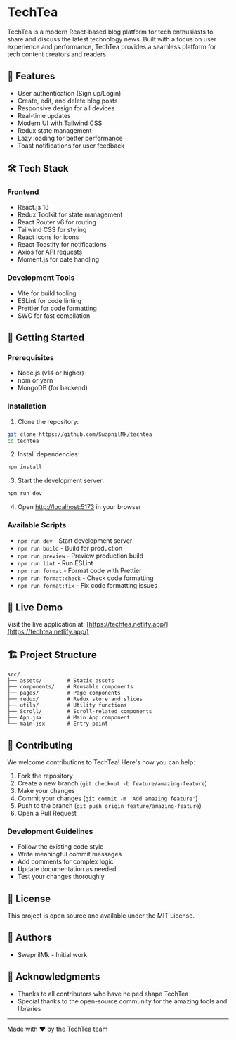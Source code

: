 # TechTea

TechTea is a modern React-based blog platform for tech enthusiasts to share and discuss the latest technology news. Built with a focus on user experience and performance, TechTea provides a seamless platform for tech content creators and readers.

## 🌟 Features

- User authentication (Sign up/Login)
- Create, edit, and delete blog posts
- Responsive design for all devices
- Real-time updates
- Modern UI with Tailwind CSS
- Redux state management
- Lazy loading for better performance
- Toast notifications for user feedback

## 🛠️ Tech Stack

### Frontend
- React.js 18
- Redux Toolkit for state management
- React Router v6 for routing
- Tailwind CSS for styling
- React Icons for icons
- React Toastify for notifications
- Axios for API requests
- Moment.js for date handling

### Development Tools
- Vite for build tooling
- ESLint for code linting
- Prettier for code formatting
- SWC for fast compilation

## 🚀 Getting Started

### Prerequisites
- Node.js (v14 or higher)
- npm or yarn
- MongoDB (for backend)

### Installation

1. Clone the repository:
```bash
git clone https://github.com/SwapnilMk/techtea
cd techtea
```

2. Install dependencies:
```bash
npm install
```

3. Start the development server:
```bash
npm run dev
```

4. Open [http://localhost:5173](http://localhost:5173) in your browser

### Available Scripts

- `npm run dev` - Start development server
- `npm run build` - Build for production
- `npm run preview` - Preview production build
- `npm run lint` - Run ESLint
- `npm run format` - Format code with Prettier
- `npm run format:check` - Check code formatting
- `npm run format:fix` - Fix code formatting issues

## 📱 Live Demo

Visit the live application at: [https://techtea.netlify.app/](https://techtea.netlify.app/)

## 🏗️ Project Structure

```
src/
├── assets/        # Static assets
├── components/    # Reusable components
├── pages/         # Page components
├── redux/         # Redux store and slices
├── utils/         # Utility functions
├── Scroll/        # Scroll-related components
├── App.jsx        # Main App component
└── main.jsx       # Entry point
```

## 🤝 Contributing

We welcome contributions to TechTea! Here's how you can help:

1. Fork the repository
2. Create a new branch (`git checkout -b feature/amazing-feature`)
3. Make your changes
4. Commit your changes (`git commit -m 'Add amazing feature'`)
5. Push to the branch (`git push origin feature/amazing-feature`)
6. Open a Pull Request

### Development Guidelines

- Follow the existing code style
- Write meaningful commit messages
- Add comments for complex logic
- Update documentation as needed
- Test your changes thoroughly

## 📝 License

This project is open source and available under the MIT License.

## 👥 Authors

- SwapnilMk - Initial work

## 🙏 Acknowledgments

- Thanks to all contributors who have helped shape TechTea
- Special thanks to the open-source community for the amazing tools and libraries

---

Made with ❤️ by the TechTea team
